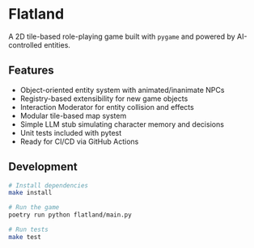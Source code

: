 # Flatland

A 2D tile-based role-playing game built with `pygame` and powered by AI-controlled entities.

## Features

- Object-oriented entity system with animated/inanimate NPCs
- Registry-based extensibility for new game objects
- Interaction Moderator for entity collision and effects
- Modular tile-based map system
- Simple LLM stub simulating character memory and decisions
- Unit tests included with pytest
- Ready for CI/CD via GitHub Actions

## Development

```bash
# Install dependencies
make install

# Run the game
poetry run python flatland/main.py

# Run tests
make test
```
